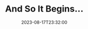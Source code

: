 ---
title: "And So It Begins..."
description: "Scott Edburg reflects on the BCO Amendments sent down to the presbyteries from the 50th General Assembly of the PCA."
quote: "As the presbyteries receive these items for advice and consent, I pray that the same spirit of the 50th Assembly permeates throughout our denomination."
quoteAuthor: "Scott Edburg"
anchortext: "PCAPolity.com"
url: "https://pcapolity.com/2023/08/17/and-so-it-begins/"
date: 2023-08-17T23:32:00
layout: link
category: link
blockquote: true
youtube: false
tags:
    - BCO
    - Overtures
    - PCA
    - ScottEdburg
---